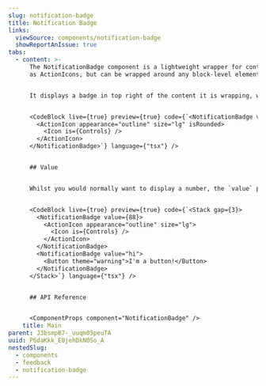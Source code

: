 ```yaml
---
slug: notification-badge
title: Notification Badge
links:
  viewSource: components/notification-badge
  showReportAnIssue: true
tabs:
  - content: >-
      The NotificationBadge component is a lightweight wrapper for content such
      as ActionIcons, but can be wrapped around any block-level element.


      It displays a badge in top right of the content it is wrapping, which displays a `value` passed in as a prop. This could be, for example, the number of filters selected on a select filters badge.


      <CodeBlock live={true} preview={true} code={`<NotificationBadge value={3}>
        <ActionIcon appearance="outline" size="lg" isRounded>
          <Icon is={Controls} />
        </ActionIcon>
      </NotificationBadge>`} language={"tsx"} />


      ## Value


      Whilst you would normally want to display a number, the `value` prop also supports strings. Here are some usage examples:


      <CodeBlock live={true} preview={true} code={`<Stack gap={3}>
        <NotificationBadge value={88}>
          <ActionIcon appearance="outline" size="lg">
            <Icon is={Controls} />
          </ActionIcon>
        </NotificationBadge>
        <NotificationBadge value="hi">
          <Button theme="warning">I'm a button!</Button>
        </NotificationBadge>
      </Stack>`} language={"tsx"} />


      ## API Reference


      <ComponentProps component="NotificationBadge" />
    title: Main
parent: J3bsmpB7-_uuqm05peuTA
uuid: P6daKkk_E0jehDkN0So_A
nestedSlug:
  - components
  - feedback
  - notification-badge
---
```

